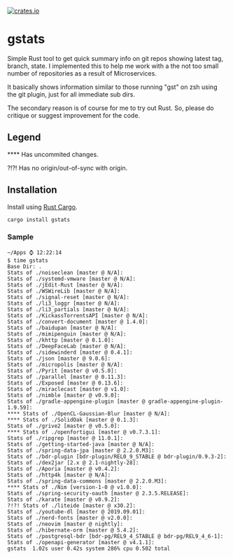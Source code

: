 [![crates.io](https://img.shields.io/crates/v/gstats.svg)](https://crates.io/crates/gstats/)

# gstats

Simple Rust tool to get quick summary info on git repos showing latest tag, branch, state. I implemented this to help me work with a the not too small
number of repositories as a result of Microservices.

It basically shows information similar to those running "gst" on zsh using the git plugin, just for all immediate sub dirs.

The secondary reason is of course for me to try out Rust. So, please do critique or suggest improvement for the code.

## Legend

**** Has uncommited changes.

?!?! Has no origin/out-of-sync with origin.


## Installation

Install using [Rust Cargo](https://doc.rust-lang.org/cargo/commands/cargo-install.html).

```cargo install gstats```

### Sample

```
~/Apps ⌚ 12:22:14
$ time gstats
Base Dir: .
Stats of ./noiseclean [master @ N/A]: 
Stats of ./systemd-vmware [master @ N/A]: 
Stats of ./jEdit-Rust [master @ N/A]: 
Stats of ./WSWireLib [master @ N/A]: 
Stats of ./signal-reset [master @ N/A]: 
Stats of ./li3_loggr [master @ N/A]: 
Stats of ./li3_partials [master @ N/A]: 
Stats of ./KickassTorrentsAPI [master @ N/A]: 
Stats of ./convert-document [master @ 1.4.0]: 
Stats of ./baidupan [master @ N/A]: 
Stats of ./mimipenguin [master @ N/A]: 
Stats of ./khttp [master @ 0.1.0]: 
Stats of ./DeepFaceLab [master @ N/A]: 
Stats of ./sidewinderd [master @ 0.4.1]: 
Stats of ./json [master @ 9.0.6]: 
Stats of ./micropolis [master @ N/A]: 
Stats of ./Pyrit [master @ v0.5.0]: 
Stats of ./parallel [master @ 0.11.3]: 
Stats of ./Exposed [master @ 0.13.6]: 
Stats of ./miraclecast [master @ v1.0]: 
Stats of ./nimble [master @ v0.9.0]: 
Stats of ./gradle-appengine-plugin [master @ gradle-appengine-plugin-1.9.59]: 
**** Stats of ./OpenCL-Gaussian-Blur [master @ N/A]: 
**** Stats of ./SolidOak [master @ 0.1.3]: 
Stats of ./grive2 [master @ v0.5.0]: 
**** Stats of ./openfortigui [master @ v0.7.3.1]: 
Stats of ./ripgrep [master @ 11.0.1]: 
Stats of ./getting-started-java [master @ N/A]: 
Stats of ./spring-data-jpa [master @ 2.2.0.M3]: 
Stats of ./bdr-plugin [bdr-plugin/REL0_9_STABLE @ bdr-plugin/0.9.3-2]: 
Stats of ./dex2jar [2.x @ 2.1-nightly-28]: 
Stats of ./Aporia [master @ v0.4.2]: 
Stats of ./http4k [master @ N/A]: 
Stats of ./spring-data-commons [master @ 2.2.0.M3]: 
**** Stats of ./Nim [version-1-0 @ v1.0.0]: 
Stats of ./spring-security-oauth [master @ 2.3.5.RELEASE]: 
Stats of ./karate [master @ v0.9.2]: 
?!?! Stats of ./liteide [master @ x30.2]: 
Stats of ./youtube-dl [master @ 2019.09.01]: 
Stats of ./nerd-fonts [master @ v2.0.0]: 
Stats of ./neovim [master @ nightly]: 
Stats of ./hibernate-orm [master @ 5.4.2]: 
Stats of ./postgresql-bdr [bdr-pg/REL9_4_STABLE @ bdr-pg/REL9_4_6-1]: 
Stats of ./openapi-generator [master @ v4.1.1]: 
gstats  1.02s user 0.42s system 286% cpu 0.502 total

```
